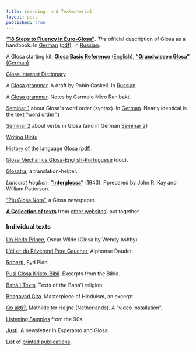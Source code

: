 ```yaml
---
title: Learning- and Textmaterial
layout: post
published: true
---
```




[**“18 Steps to Fluency in Euro-Glosa”**](g18s.htm). *The* official description of Glosa as a handbook. In [German](dt-g18s.htm) ([pdf](dt-g18sd.pdf)), in  [Russian](ru18s.htm).

A Glosa starting kit.  [**Glosa Basic Reference** (English)](gref.htm),  [**“Grundwissen Glosa”** (German)](dt-gref.htm).

[Glosa Internet Dictionary](../gid/index.html).

A [Glosa grammar](gramm.htm). A draft by Robin Gaskell. In [Russian](rugram.htm).

A [Glosa grammar](gramm2.htm). Notes by Carmelo Mico Ranibakt<!---, when he was learning Glosa--->.

[Seminar 1](seminar1.htm) about Glosa's word order (syntax). In [German](dt-seminar1.htm). Nearly identical is the text [“word order”](gwordorder.htm).)

[Seminar 2](seminar2.htm) about verbs in Glosa (and in German [Seminar 2](dt-seminar2.htm))

[Writing Hints](gwriting.htm)

[History of the language Glosa](history.pdf) (pdf).

[Glosa Mechanics Glosa-English-Portuguese](../pgn/portmek.doc) (doc).

[Glosatra](glosatra.htm), a translation-helper.

*Lancelot Hogben*, [**“Interglossa”**](interglossa.pdf) (1943). Pprepared by John R. Kay and  William Patterson.

[“Plu Glosa Nota”](../pgn/index.html), a Glosa newspaper.

[**A Collection of texts**](gtexte.htm)  from [other websites](index_nexu.html)) put together.

### Individual texts

[Un Hedo Prince](gl-hedo_prince.htm), Oscar Wilde (Glosa by Wendy Ashby)

[L'élixir du Révérend Père Gaucher](frdaudet.htm), Alphonse Daudet.

[Roberti](gl-roberti.htm), Syd Pidd.

[Pusi Glosa Kristo-Bibli](gl-kristob.htm). Excerpts from the Bible.

[Bahá'i Texts](bahai.htm). Texts of the Bahá'i religion.

[Bhagavad Gita](gl-bagavadg.htm).  Masterpiece of Hinduism, an excerpt.

[Qo akti?](qoakti.htm), Mathilde ter Heijne (Netherlands). A “video installation”.

[Listening Samples](audi.htm) from the 90s.

[Justi](gl-justi.htm). A newsletter in Esperanto and Glosa.

List of [printed publications](bibli.htm).
 
